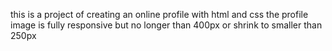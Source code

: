 this is a project of creating an online profile with html and css
the profile image is fully responsive
but no longer than 400px or shrink to smaller than 250px

